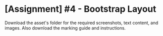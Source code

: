 # [Assignment] #4 - Bootstrap Layout
Download the asset's folder for the required screenshots, text content, and images. Also download the marking guide and instructions. 
